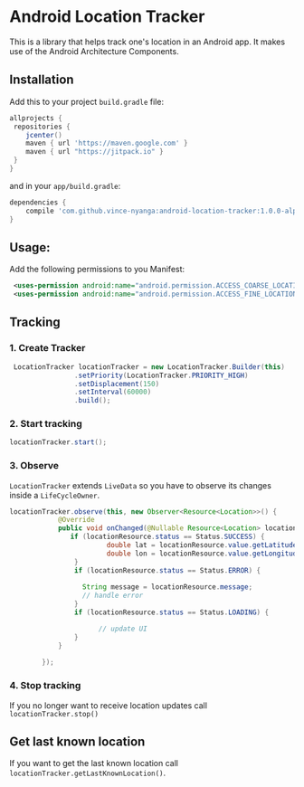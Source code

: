 # Android Location Tracker
This is a library that helps track one's location in an Android app. It makes use of the Android Architecture Components.

## Installation
Add this to your project `build.gradle` file:
```gradle
allprojects {
 repositories {
    jcenter()
    maven { url 'https://maven.google.com' }
    maven { url "https://jitpack.io" }
 }
}
```
and in your `app/build.gradle`:
```gradle
dependencies {
    compile 'com.github.vince-nyanga:android-location-tracker:1.0.0-alpha6'
}
```


## Usage:
Add the following permissions to you Manifest:
```xml
 <uses-permission android:name="android.permission.ACCESS_COARSE_LOCATION"/>
 <uses-permission android:name="android.permission.ACCESS_FINE_LOCATION"/>
```
## Tracking
### 1. Create Tracker
```java
 LocationTracker locationTracker = new LocationTracker.Builder(this)
                .setPriority(LocationTracker.PRIORITY_HIGH)
                .setDisplacement(150)
                .setInterval(60000)
                .build();
```
### 2. Start tracking
```java
locationTracker.start();
```
### 3. Observe
`LocationTracker` extends `LiveData` so you have to observe its changes inside a `LifeCycleOwner`.
```java
locationTracker.observe(this, new Observer<Resource<Location>>() {
            @Override
            public void onChanged(@Nullable Resource<Location> locationResource) {
               if (locationResource.status == Status.SUCCESS) {
                        double lat = locationResource.value.getLatitude();
                        double lon = locationResource.value.getLongitude();
                }
                if (locationResource.status == Status.ERROR) {
                        
                  String message = locationResource.message;
                  // handle error
                }
                if (locationResource.status == Status.LOADING) {

                      // update UI
                }
            }
            
        });
```
### 4. Stop tracking
If you no longer want to receive location updates call `locationTracker.stop()`

## Get last known location
If you want to get the last known location call `locationTracker.getLastKnownLocation()`.
